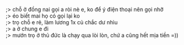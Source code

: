 ;> chỗ ở đồng nai gọi a ròi nè e, ko để ý điện thoại nên gọi nhỡ<br>
;> éo biết mai họ có gọi lại ko<br>
;> trọ chỗ e rẻ, làm lương 1x củ chắc dư nhìu<br>
;> a ở chung e đi<br>
;> mướn trọ ở thủ đức là chạy qua lòi lòn, chứ a cũng hết mịa tiền =))
